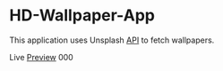 # HD-Wallpaper-App

This application uses Unsplash [API](https://unsplash.com/developers) to fetch wallpapers. 

Live [Preview](https://hd-wallpapers4k.netlify.app/) 000
